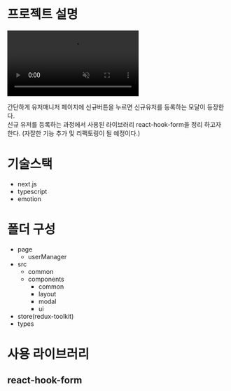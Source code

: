 # 프로젝트 설명

  <video  autoplay controls loop muted src="https://private-user-images.githubusercontent.com/138950568/289345228-78ac1fed-fd19-456a-b167-80a21cf92759.mov?jwt=eyJhbGciOiJIUzI1NiIsInR5cCI6IkpXVCJ9.eyJpc3MiOiJnaXRodWIuY29tIiwiYXVkIjoicmF3LmdpdGh1YnVzZXJjb250ZW50LmNvbSIsImtleSI6ImtleTEiLCJleHAiOjE3MDIxOTU5NzYsIm5iZiI6MTcwMjE5NTY3NiwicGF0aCI6Ii8xMzg5NTA1NjgvMjg5MzQ1MjI4LTc4YWMxZmVkLWZkMTktNDU2YS1iMTY3LTgwYTIxY2Y5Mjc1OS5tb3Y_WC1BbXotQWxnb3JpdGhtPUFXUzQtSE1BQy1TSEEyNTYmWC1BbXotQ3JlZGVudGlhbD1BS0lBSVdOSllBWDRDU1ZFSDUzQSUyRjIwMjMxMjEwJTJGdXMtZWFzdC0xJTJGczMlMkZhd3M0X3JlcXVlc3QmWC1BbXotRGF0ZT0yMDIzMTIxMFQwODA3NTZaJlgtQW16LUV4cGlyZXM9MzAwJlgtQW16LVNpZ25hdHVyZT1iZjI1NmFmMTdiZDBlNTU5YTE3YTJkODdiNDRjOTVlNGVlMmI2N2IwMmI4YWQ2NzBhMTcwMGNjYTRjMTQ0ODFmJlgtQW16LVNpZ25lZEhlYWRlcnM9aG9zdCZhY3Rvcl9pZD0wJmtleV9pZD0wJnJlcG9faWQ9MCJ9.mKRv5BFF1PhykQuPeWyXKJJMxk3l4WqLmSClmjsXmR8"></video>



간단하게 유저매니저 페이지에 신규버튼을 누르면 신규유저를 등록하는 모달이 등장한다. </br>
신규 유저를 등록하는 과정에서 사용된 라이브러리 react-hook-form을 정리 하고자 한다.
(자잘한 기능 추가 및 리팩토링이 될 예정이다.)

# 기술스택
- next.js
- typescript
- emotion

# 폴더 구성
- page
  - userManager
- src
  - common 
  - components
    - common
    - layout
    - modal
    - ui
- store(redux-toolkit)
- types

  
# 사용 라이브러리

## react-hook-form


